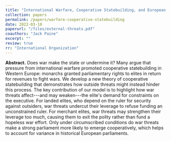 ```yaml
---
title: "International Warfare, Cooperative Statebuilding, and European Parliaments"
collection: papers
permalink: /papers/warfare-cooperative-statebuilding
date: 2022-03-10
paperurl: "/files/external-threats.pdf"
coauthors: "Jack Paine"
excerpt: ""
review: true
rr: "International Organization"
---
```


**Abstract.**
Does war make the state or undermine it?  Many argue that pressure from international warfare promoted cooperative statebuilding in Western Europe: monarchs granted parliamentary rights to elites in return for revenues to fight wars.  We develop a new theory of cooperative statebuilding that demonstrates how outside threats might instead hinder this process.  The key contribution of our model is to highlight how war threats affect---and may weaken---the elite's demand for constraints on the executive.  For landed elites, who depend on the ruler for security against outsiders, war threats undercut their leverage to refuse funding an unconstrained ruler.  For merchant elites, war threats may strengthen their leverage too much, causing them to exit the polity rather than fund a hopeless war effort.  Only under circumscribed conditions do war threats make a strong parliament more likely to emerge cooperatively, which helps to account for variance in historical European parliaments.


